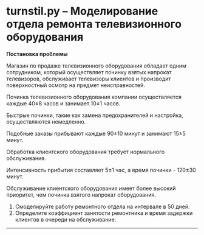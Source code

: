 # turnstil.py – Моделирование отдела ремонта телевизионного оборудования

**Постановка проблемы**

Магазин по продаже телевизионного оборудования обладает одним сотрудником,
который осуществляет починку взятых напрокат телевизоров, обслуживает телевизоры
клиентов и производит поверхностный осмотр на предмет неисправностей.

Починка телевизионного оборудования компании осуществляется каждые 40±8 часов
и занимает 10±1 часов.

Быстрые починки, такие как замена предохранителей и настройка,
осуществляются немедленно.

Подобные заказы прибывают каждые 90±10 минут и
занимают 15±5 минут.

Обработка клиентского оборудования требует нормального
обслуживания.

Интенсивность прибытия составляет 5±1 час, а время починки - 120±30
минут.

Обслуживание клиентского оборудования имеет более высокий приоритет, чем
починка взятого напрокат оборудования.

1. Смоделируйте работу ремонтного отдела на интервале в 50 дней.
2. Определите коэффициент занятости ремонтника и время задержки клиентов в
очереди на обслуживание.

------